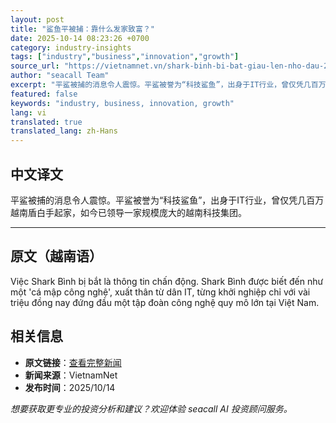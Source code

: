 ```yaml
---
layout: post
title: "鲨鱼平被捕：靠什么发家致富？"
date: 2025-10-14 08:23:26 +0700
category: industry-insights
tags: ["industry","business","innovation","growth"]
source_url: "https://vietnamnet.vn/shark-binh-bi-bat-giau-len-nho-dau-2450241.html"
author: "seacall Team"
excerpt: "平鲨被捕的消息令人震惊。平鲨被誉为“科技鲨鱼”，出身于IT行业，曾仅凭几百万越南盾白手起家，如今已领导一家规模庞大的越南科技集团。..."
featured: false
keywords: "industry, business, innovation, growth"
lang: vi
translated: true
translated_lang: zh-Hans
---
```


## 中文译文

平鲨被捕的消息令人震惊。平鲨被誉为“科技鲨鱼”，出身于IT行业，曾仅凭几百万越南盾白手起家，如今已领导一家规模庞大的越南科技集团。

---

## 原文（越南语）

Việc Shark Bình bị bắt là thông tin chấn động. Shark Bình được biết đến như một &apos;cá mập công nghệ&apos;, xuất thân từ dân IT, từng khởi nghiệp chỉ với vài triệu đồng nay đứng đầu một tập đoàn công nghệ quy mô lớn tại Việt Nam.

## 相关信息

- **原文链接**：[查看完整新闻](https://vietnamnet.vn/shark-binh-bi-bat-giau-len-nho-dau-2450241.html)
- **新闻来源**：VietnamNet
- **发布时间**：2025/10/14

*想要获取更专业的投资分析和建议？欢迎体验 seacall AI 投资顾问服务。*